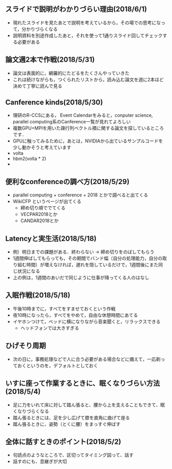 ## スライドで説明がわかりづらい理由(2018/6/1)
- 現れたスライドを見たあとで説明を考えているから，その場での思考になって，分かりづらくなる
- 説明資料を別途作成したあと，それを使って1通りスライド回してチェックする必要がある
## 論文週2本で作戦(2018/5/31)
- 論文は表面的に，網羅的にたどるをたくさんやっていきた
- これは続けながらも，つくられたリストから，読み込む論文を週に2本ほど決めて丁寧に読んで見る
## Canference kinds(2018/5/30)
- 理研のR-CCSにある， Event Calendarをみると，conputer science, parallel computing系のCanference一覧が見れてよろしい
- 複数GPU+MPIを用いた疎行列ベクトル積に関する論文を探しているところです．
- GPUに触ってみるために，あとは，NVIDIAから出ているサンプルコードを少し動かそうと考えています
- volta
- hbm2(volta * 2)
-
## 便利なconferenceの調べ方(2018/5/29)
- parallel computing + conference + 2018 とかで調べると出てくる
- WikiCFP というページが出てくる
	- 締め切り順ででてくる
	- VECPAR2018とか
	- CANDAR2018とか

## Latencyと実生活(2018/5/18)
- 例）明日までの課題がある．終わらない -> 締め切りをのばしてもらう
- 1週間伸ばしてもらっても，その期間でバンド幅（自分の処理能力，自分の取り組む時間）が増えなければ，遅れを隠しているだけで，1週間後にまた同じ状況になる
- 上の例は，1週間のあいだで同じように仕事が降ってくる人のはなし
## 入眠作戦(2018/5/18)
- 午後10時までに，すべてをすませておくという作戦
- 夜10時になったら，すべてをやめて，自由な休憩時間にあてる
- イヤホンつけて，ベッドに横になりながら音楽聞くと，リラックスできる
	- ヘッドフォンでは大きすぎる
## ひげそり周期
- 次の日に，事務処理などで人に合う必要がある場合などに備えて，一応剃っておくというのを，デフォルトとしておく
## いすに座って作業するときに、眠くなりづらい方法(2018/5/4)
- 足に力をいれて床に対して踏ん張ると、腰から上を支えることもできて、眠くなりづらくなる
- 踏ん張るときには、足を少し広げて膝を直角に曲げて座る
- 踏ん張るときに、姿勢（とくに腰）をまっすぐ伸ばす
## 全体に話すときのポイント(2018/5/2)
- 句読点のようなところで、区切ってタイミング図って、話す
- 話すのにも、息継ぎが大切

